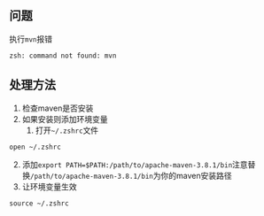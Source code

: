 ## 问题

执行`mvn`报错
```sehll
zsh: command not found: mvn
```

## 处理方法
1. 检查maven是否安装
2. 如果安装则添加环境变量
   1. 打开`~/.zshrc`文件
```shell
open ~/.zshrc
```
   2. 添加`export PATH=$PATH:/path/to/apache-maven-3.8.1/bin`注意替换`/path/to/apache-maven-3.8.1/bin`为你的maven安装路径
   3. 让环境变量生效
```shell
source ~/.zshrc
```
